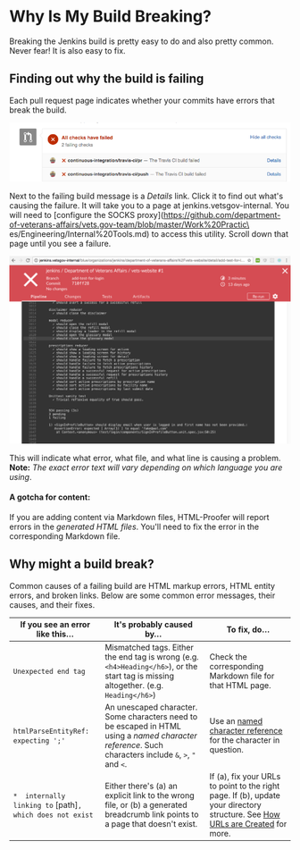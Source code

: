# Why Is My Build Breaking?

Breaking the Jenkins build is pretty easy to do and also pretty common. Never
fear! It is also easy to fix.


## Finding out why the build is failing

Each pull request page indicates whether your commits have errors that break the build.

![What failing builds look like on GitHub](images/FailingBuild.png)

Next to the failing build message is a _Details_ link. Click it to find out what's causing the failure. It will take you to a page at jenkins.vetsgov-internal. You will need to [configure the SOCKS proxy](https://github.com/department-of-veterans-affairs/vets.gov-team/blob/master/Work%20Practic\
es/Engineering/Internal%20Tools.md) to access this utility. Scroll down that page until you see a failure.

![What a Jenkins CI error looks like](images/JenkinsFail.png)

This will indicate what error, what file, and what line is causing a problem. **Note:** _The exact error text will vary depending on which language you are using_. 

#### A gotcha for content:

If you are adding content via Markdown files, HTML-Proofer will report errors in the _generated HTML files_. You'll need to fix the error in the corresponding Markdown file.

## Why might a build break?

Common causes of a failing build are HTML markup errors, HTML entity errors, and 
broken links. Below are some common error messages, their causes, and their fixes.

| If you see an error like this&#8230; | It's probably caused by&#8230; | To fix, do&#8230;
| --- | --- | --- 
| `Unexpected end tag` | Mismatched tags. Either the end tag is wrong (e.g. `<h4>Heading</h6>`), or the start tag is missing altogether. (e.g. `Heading</h6>`) | Check the corresponding Markdown file for that HTML page. | 
| `htmlParseEntityRef: expecting ';'` | An unescaped character. Some characters need to be escaped in HTML using a _named character reference_. Such characters include `&`, `>`, `"` and `<`. | Use an [named character reference](https://html.spec.whatwg.org/multipage/syntax.html#named-character-references) for the character in question. |
| `*  internally linking to` [path]`, which does not exist` | Either there's (a) an explicit link to the wrong file, or (b) a generated breadcrumb link points to a page that doesn't exist. | If (a), fix your URLs to point to the right page. If (b), update your directory structure. See [How URLs are Created](HowURLsAreCreated.md) for more.
 
